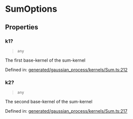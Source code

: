 # SumOptions

## Properties

### k1?

> `any`

The first base-kernel of the sum-kernel

Defined in:  [generated/gaussian\_process/kernels/Sum.ts:212](https://github.com/transitive-bullshit/scikit-learn-ts/blob/92ab806/packages/sklearn/src/generated/gaussian_process/kernels/Sum.ts#L212)

### k2?

> `any`

The second base-kernel of the sum-kernel

Defined in:  [generated/gaussian\_process/kernels/Sum.ts:217](https://github.com/transitive-bullshit/scikit-learn-ts/blob/92ab806/packages/sklearn/src/generated/gaussian_process/kernels/Sum.ts#L217)
